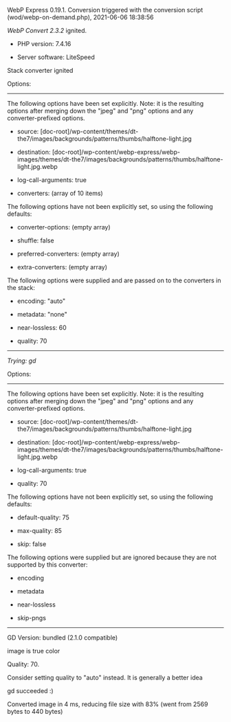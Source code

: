 WebP Express 0.19.1. Conversion triggered with the conversion script (wod/webp-on-demand.php), 2021-06-06 18:38:56

*WebP Convert 2.3.2*  ignited.
- PHP version: 7.4.16
- Server software: LiteSpeed

Stack converter ignited

Options:
------------
The following options have been set explicitly. Note: it is the resulting options after merging down the "jpeg" and "png" options and any converter-prefixed options.
- source: [doc-root]/wp-content/themes/dt-the7/images/backgrounds/patterns/thumbs/halftone-light.jpg
- destination: [doc-root]/wp-content/webp-express/webp-images/themes/dt-the7/images/backgrounds/patterns/thumbs/halftone-light.jpg.webp
- log-call-arguments: true
- converters: (array of 10 items)

The following options have not been explicitly set, so using the following defaults:
- converter-options: (empty array)
- shuffle: false
- preferred-converters: (empty array)
- extra-converters: (empty array)

The following options were supplied and are passed on to the converters in the stack:
- encoding: "auto"
- metadata: "none"
- near-lossless: 60
- quality: 70
------------


*Trying: gd* 

Options:
------------
The following options have been set explicitly. Note: it is the resulting options after merging down the "jpeg" and "png" options and any converter-prefixed options.
- source: [doc-root]/wp-content/themes/dt-the7/images/backgrounds/patterns/thumbs/halftone-light.jpg
- destination: [doc-root]/wp-content/webp-express/webp-images/themes/dt-the7/images/backgrounds/patterns/thumbs/halftone-light.jpg.webp
- log-call-arguments: true
- quality: 70

The following options have not been explicitly set, so using the following defaults:
- default-quality: 75
- max-quality: 85
- skip: false

The following options were supplied but are ignored because they are not supported by this converter:
- encoding
- metadata
- near-lossless
- skip-pngs
------------

GD Version: bundled (2.1.0 compatible)
image is true color
Quality: 70. 
Consider setting quality to "auto" instead. It is generally a better idea
gd succeeded :)

Converted image in 4 ms, reducing file size with 83% (went from 2569 bytes to 440 bytes)
